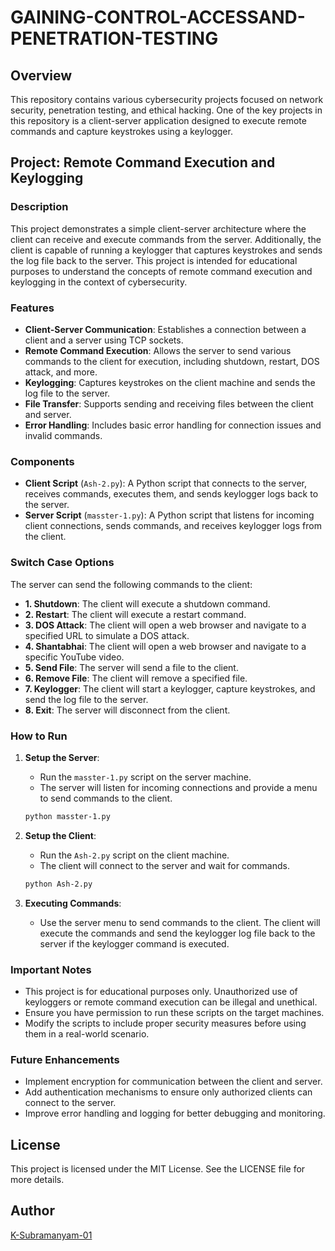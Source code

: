 # GAINING-CONTROL-ACCESSAND-PENETRATION-TESTING

## Overview

This repository contains various cybersecurity projects focused on network security, penetration testing, and ethical hacking. One of the key projects in this repository is a client-server application designed to execute remote commands and capture keystrokes using a keylogger.

## Project: Remote Command Execution and Keylogging

### Description

This project demonstrates a simple client-server architecture where the client can receive and execute commands from the server. Additionally, the client is capable of running a keylogger that captures keystrokes and sends the log file back to the server. This project is intended for educational purposes to understand the concepts of remote command execution and keylogging in the context of cybersecurity.

### Features

- **Client-Server Communication**: Establishes a connection between a client and a server using TCP sockets.
- **Remote Command Execution**: Allows the server to send various commands to the client for execution, including shutdown, restart, DOS attack, and more.
- **Keylogging**: Captures keystrokes on the client machine and sends the log file to the server.
- **File Transfer**: Supports sending and receiving files between the client and server.
- **Error Handling**: Includes basic error handling for connection issues and invalid commands.

### Components

- **Client Script** (`Ash-2.py`): A Python script that connects to the server, receives commands, executes them, and sends keylogger logs back to the server.
- **Server Script** (`masster-1.py`): A Python script that listens for incoming client connections, sends commands, and receives keylogger logs from the client.

### Switch Case Options

The server can send the following commands to the client:

- **1. Shutdown**: The client will execute a shutdown command.
- **2. Restart**: The client will execute a restart command.
- **3. DOS Attack**: The client will open a web browser and navigate to a specified URL to simulate a DOS attack.
- **4. Shantabhai**: The client will open a web browser and navigate to a specific YouTube video.
- **5. Send File**: The server will send a file to the client.
- **6. Remove File**: The client will remove a specified file.
- **7. Keylogger**: The client will start a keylogger, capture keystrokes, and send the log file to the server.
- **8. Exit**: The server will disconnect from the client.

### How to Run

1. **Setup the Server**:
   - Run the `masster-1.py` script on the server machine.
   - The server will listen for incoming connections and provide a menu to send commands to the client.

   ```bash
   python masster-1.py
   ```

2. **Setup the Client**:
   - Run the `Ash-2.py` script on the client machine.
   - The client will connect to the server and wait for commands.

   ```bash
   python Ash-2.py
   ```

3. **Executing Commands**:
   - Use the server menu to send commands to the client. The client will execute the commands and send the keylogger log file back to the server if the keylogger command is executed.

### Important Notes

- This project is for educational purposes only. Unauthorized use of keyloggers or remote command execution can be illegal and unethical.
- Ensure you have permission to run these scripts on the target machines.
- Modify the scripts to include proper security measures before using them in a real-world scenario.

### Future Enhancements

- Implement encryption for communication between the client and server.
- Add authentication mechanisms to ensure only authorized clients can connect to the server.
- Improve error handling and logging for better debugging and monitoring.

## License

This project is licensed under the MIT License. See the LICENSE file for more details.

## Author

[K-Subramanyam-01](https://github.com/K-Subramanyam-01)
